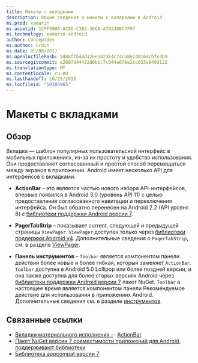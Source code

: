 ```yaml
---
title: Макеты с вкладками
description: Общие сведения о макеты с вкладками в Android
ms.prod: xamarin
ms.assetid: 1CFF590A-AC86-C3B3-36CA-A70248BC7F97
ms.technology: xamarin-android
author: conceptdev
ms.author: crdun
ms.date: 05/08/2017
ms.openlocfilehash: 5d88ffb44d12ee142314c74ca8e749164cbfe3b9
ms.sourcegitcommit: e268fd44422d0bbc7c944a678e2cc633a0493122
ms.translationtype: MT
ms.contentlocale: ru-RU
ms.lasthandoff: 10/25/2018
ms.locfileid: "50105965"
---
```

# <a name="tabbed-layouts"></a>Макеты с вкладками


## <a name="overview"></a>Обзор

Вкладки — шаблон популярных пользовательской интерфейс в мобильных приложениях, из-за их простоту и удобство использования. Они предоставляют согласованный и простой способ перемещаться между экранов в приложении. Android имеет несколько API для интерфейсов с вкладками. 

-   **ActionBar** &ndash; это является частью нового набора API-интерфейсов, впервые появился в Android 3.0 (уровень API 11) с целью предоставления согласованного навигации и переключения интерфейса. Он был обратно перенесен на Android 2.2 (API уровня 8) с [библиотеки поддержки Android версии 7](https://www.nuget.org/packages/Xamarin.Android.Support.v7.AppCompat/). 

-   **PagerTabStrip** &ndash; показывает current, следующей и предыдущей страницы `ViewPager`. `ViewPager` доступен только через [библиотеки поддержки Android v4](https://www.nuget.org/packages/Xamarin.Android.Support.v4/).
     Дополнительные сведения о `PagerTabStrip`, см. в разделе [ViewPager](~/android/user-interface/controls/view-pager/index.md).

-   **Панель инструментов** &ndash; `Toolbar` является компонентом панели действия более новые и более гибкая, который заменяет `ActionBar`. `Toolbar` доступна в Android 5.0 Lollipop или более поздней версии, и она также доступна для более старых версиях Android через [библиотеки поддержки Android версии 7](https://www.nuget.org/packages/Xamarin.Android.Support.v7.AppCompat/) пакет NuGet. 
    `Toolbar` в настоящее время является компонентом панели Рекомендуемое действие для использования в приложениях Android.
    Дополнительные сведения см. в разделе [инструментов](~/android/user-interface/controls/tool-bar/index.md). 



## <a name="related-links"></a>Связанные ссылки

- [Вкладки материального исполнения -](https://material.io/guidelines/components/tabs.html)- [ActionBar](http://developer.android.com/guide/topics/ui/actionbar.html)
- [Пакет NuGet версии 7 совместимости приложений для Android, поддерживают библиотеки](https://www.nuget.org/packages/Xamarin.Android.Support.v7.AppCompat/)
- [Библиотека appcompat версии 7](http://developer.android.com/tools/support-library/features.html#v7-appcompat)
